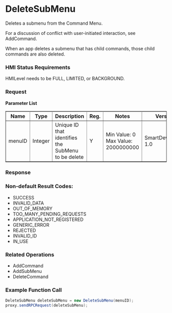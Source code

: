 # DeleteSubMenu #

Deletes a submenu from the Command Menu.

For a discussion of conflict with user-initiated interaction, see AddCommand.

When an app deletes a submenu that has child commands, those child commands are also deleted.
### HMI Status Requirements ###

HMILevel needs to be FULL, LIMITED, or BACKGROUND.

### Request ###
<b>Parameter List</b>
<table border="1" rules="all">
   <tr>
     <th>Name</th>
     <th>Type</th>
     <th>Description</th>
               <th>Reg.</th>
           <th>Notes</th>
     <th>Version</th>
   </tr>
   <tr>
     <td>menuID</td>
     <td>Integer</td>
     <td>Unique ID that identifies the SubMenu to be delete</td>
               <td>Y</td>
               <td>Min Value: 0<br>Max Value: 2000000000</td>
   <td>SmartDeviceLink 1.0</td>
   </tr>
</table>

### Response ###

### Non-default Result Codes: ###

* SUCCESS
* INVALID_DATA
* OUT_OF_MEMORY
* TOO_MANY_PENDING_REQUESTS
* APPLICATION_NOT_REGISTERED
* GENERIC_ERROR
* REJECTED
* INVALID_ID
* IN_USE

### Related Operations ###

* AddCommand
* AddSubMenu
* DeleteCommand

### Example Function Call ###

```java
DeleteSubMenu deleteSubMenu = new DeleteSubMenu(menuID);
proxy.sendRPCRequest(deleteSubMenu);
```